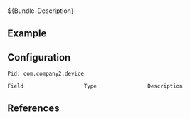 # 

${Bundle-Description}

## Example

## Configuration

	Pid: com.company2.device
	
	Field					Type				Description
		
	
## References

